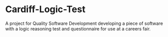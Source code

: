 Cardiff-Logic-Test
==================

A project for Quality Software Development developing a piece of software with a logic reasoning test and questionnaire for use at a careers fair.
